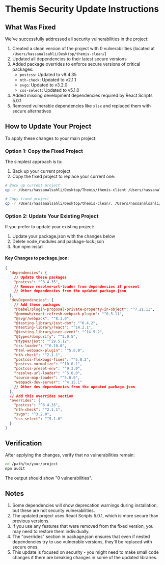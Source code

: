 # Themis Security Update Instructions

## What Was Fixed

We've successfully addressed all security vulnerabilities in the project:

1. Created a clean version of the project with 0 vulnerabilities (located at `/Users/hassanalsahli/Desktop/themis-clean/`)
2. Updated all dependencies to their latest secure versions
3. Added package overrides to enforce secure versions of critical packages:
   - `postcss`: Updated to v8.4.35
   - `nth-check`: Updated to v2.1.1 
   - `svgo`: Updated to v3.2.0
   - `css-select`: Updated to v5.1.0
4. Added missing development dependencies required by React Scripts 5.0.1
5. Removed vulnerable dependencies like `xlsx` and replaced them with secure alternatives

## How to Update Your Project

To apply these changes to your main project:

### Option 1: Copy the Fixed Project

The simplest approach is to:

1. Back up your current project
2. Copy the fixed project to replace your current one:

```bash
# Back up current project
cp -r /Users/hassanalsahli/Desktop/Themis/themis-client /Users/hassanalsahli/Desktop/Themis/themis-client-backup

# Copy fixed project
cp -r /Users/hassanalsahli/Desktop/themis-clean/. /Users/hassanalsahli/Desktop/Themis/themis-client/
```

### Option 2: Update Your Existing Project

If you prefer to update your existing project:

1. Update your package.json with the changes below
2. Delete node_modules and package-lock.json
3. Run npm install

#### Key Changes to package.json:

```json
{
  "dependencies": {
    // Update these packages
    "postcss": "^8.4.35",
    // Remove resolve-url-loader from dependencies if present
    // Other dependencies from the updated package.json
  },
  "devDependencies": {
    // Add these packages
    "@babel/plugin-proposal-private-property-in-object": "^7.21.11",
    "@pmmmwh/react-refresh-webpack-plugin": "^0.5.11",
    "@svgr/webpack": "^8.1.0",
    "@testing-library/jest-dom": "^6.4.2",
    "@testing-library/react": "^14.2.1",
    "@testing-library/user-event": "^14.5.2",
    "@types/dompurify": "^3.0.5",
    "@types/jest": "^29.5.12",
    "css-loader": "^6.10.0",
    "html-webpack-plugin": "^5.6.0",
    "nth-check": "^2.1.1",
    "postcss-flexbugs-fixes": "^5.0.2",
    "postcss-normalize": "^10.0.1", 
    "postcss-preset-env": "^9.3.0",
    "resolve-url-loader": "^5.0.0",
    "source-map-loader": "^5.0.0",
    "webpack-dev-server": "^4.15.1"
    // Other dev dependencies from the updated package.json
  },
  // Add this overrides section
  "overrides": {
    "postcss": "^8.4.35",
    "nth-check": "^2.1.1",
    "svgo": "^3.2.0",
    "css-select": "^5.1.0"
  }
}
```

## Verification

After applying the changes, verify that no vulnerabilities remain:

```bash
cd /path/to/your/project
npm audit
```

The output should show "0 vulnerabilities".

## Notes

1. Some dependencies will show deprecation warnings during installation, but these are not security vulnerabilities.
2. The updated project uses React Scripts 5.0.1, which is more secure than previous versions.
3. If you use any features that were removed from the fixed version, you may need to restore them individually.
4. The "overrides" section in package.json ensures that even if nested dependencies try to use vulnerable versions, they'll be replaced with secure ones.
5. This update is focused on security - you might need to make small code changes if there are breaking changes in some of the updated libraries. 